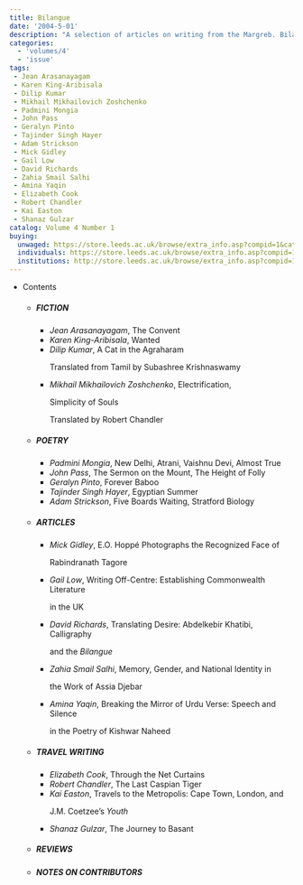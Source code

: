 ```yaml
---
title: Bilangue
date: '2004-5-01'
description: "A selection of articles on writing from the Margreb. Bilangue (Meaning 'two languages') explores a collection of essays on cross-cultural and cross-linguistic on literary and artistic productions."
categories:
  - 'volumes/4'
  - 'issue'
tags:
 - Jean Arasanayagam
 - Karen King-Aribisala
 - Dilip Kumar
 - Mikhail Mikhailovich Zoshchenko
 - Padmini Mongia
 - John Pass
 - Geralyn Pinto
 - Tajinder Singh Hayer
 - Adam Strickson
 - Mick Gidley
 - Gail Low
 - David Richards
 - Zahia Smail Salhi
 - Amina Yaqin
 - Elizabeth Cook
 - Robert Chandler
 - Kai Easton
 - Shanaz Gulzar
catalog: Volume 4 Number 1
buying:
  unwaged: https://store.leeds.ac.uk/browse/extra_info.asp?compid=1&catid=265&modid=1&prodid=1785&deptid=26
  individuals: https://store.leeds.ac.uk/browse/extra_info.asp?compid=1&catid=264&modid=1&prodid=1827&deptid=26
  institutions: http://store.leeds.ac.uk/browse/extra_info.asp?compid=1&catid=263&modid=1&prodid=1807&deptid=26
---
```


<ul id="issue_contents">
<li>Contents
				<ul><li><h5>FICTION</h5><ul><li><em>Jean Arasanayagam</em>, The Convent</li><li><em>Karen King-Aribisala</em>, Wanted </li><li><em>Dilip Kumar</em>, A Cat in the Agraharam
							<p>Translated from Tamil by Subashree Krishnaswamy</p></li><li><em>Mikhail Mikhailovich Zoshchenko</em>, Electrification,  
							<p>Simplicity of Souls</p> 
							<p>Translated by Robert Chandler</p></li></ul></li><li><h5>POETRY</h5><ul><li><em>Padmini Mongia</em>, New Delhi, Atrani,  Vaishnu Devi,  Almost True</li><li><em>John Pass</em>, The Sermon on the Mount,  The Height of Folly</li><li><em>Geralyn Pinto</em>, Forever Baboo</li><li><em>Tajinder Singh Hayer</em>, Egyptian Summer</li><li><em>Adam Strickson</em>, Five Boards Waiting,  Stratford Biology</li></ul></li><li><h5>ARTICLES</h5><ul><li><em>Mick Gidley</em>, E.O. Hoppé Photographs the Recognized Face of 
							<p>Rabindranath Tagore</p></li><li><em>Gail Low</em>, Writing Off-Centre: Establishing Commonwealth Literature 
							<p>in the UK</p></li><li><em>David Richards</em>, Translating Desire: Abdelkebir Khatibi, Calligraphy
							<p>and the <i>Bilangue</i></p></li><li><em>Zahia Smail Salhi</em>, Memory, Gender, and National Identity in 
							<p>the Work of Assia Djebar</p></li><li><em>Amina Yaqin</em>, Breaking the Mirror of Urdu Verse: Speech and Silence 
							<p>in the Poetry of Kishwar Naheed</p></li></ul></li><li><h5>TRAVEL WRITING</h5><ul><li><em>Elizabeth Cook</em>, Through the Net Curtains</li><li><em>Robert Chandler</em>, The Last Caspian Tiger</li><li><em>Kai Easton</em>, Travels to the Metropolis: Cape Town, London, and 
							<p>J.M. Coetzee’s <i>Youth</i></p></li><li><em>Shanaz Gulzar</em>, The Journey to Basant</li></ul></li><li><h5>REVIEWS</h5><ul></ul></li><li><h5>NOTES ON CONTRIBUTORS</h5><ul></ul></li>				
				</ul></li>
</ul>
